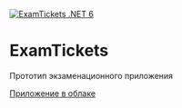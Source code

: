 [![ExamTickets .NET 6](https://github.com/kanadeiar/ExamTickets/actions/workflows/dotnet.yml/badge.svg?branch=main)](https://github.com/kanadeiar/ExamTickets/actions/workflows/dotnet.yml)

# ExamTickets

Прототип экзаменационного приложения

[Приложение в облаке](https://examtickets.azurewebsites.net/)
